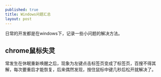 ```yaml
---
published: true
title: Windows问题汇总
layout: post
---
```


日常的开发都是在windows下，记录一些小问题的解决方法。

## chrome鼠标失灵
常发生在休眠重新唤醒之后，现象为左键点击标签页变成了标签页，百搜不得其解，每次要重启才能恢复，后来偶然发现，按住鼠标中键几秒后松开就解决了。

